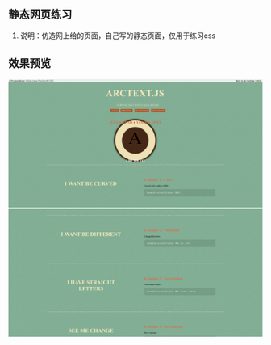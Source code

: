 ## 静态网页练习
1. 说明：仿造网上给的页面，自己写的静态页面，仅用于练习css

## 效果预览
![](./screenshot/part1.png) 
![](./screenshot/part2.png) 